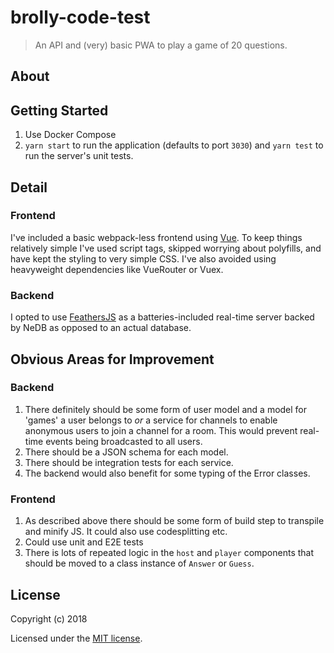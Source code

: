 # brolly-code-test

> An API and (very) basic PWA to play a game of 20 questions.

## About
## Getting Started

1. Use Docker Compose
2. `yarn start` to run the application (defaults to port `3030`) and `yarn test` to run the server's unit tests.

## Detail

### Frontend
I've included a basic webpack-less frontend using [Vue](https://vuejs.org/). To keep things relatively simple I've used script tags, skipped worrying about polyfills, and have kept the styling to very simple CSS. I've also avoided using heavyweight dependencies like VueRouter or Vuex.

### Backend
I opted to use [FeathersJS](https://docs.feathersjs.com/) as a batteries-included real-time server backed by NeDB as opposed to an actual database.


## Obvious Areas for Improvement

### Backend

1. There definitely should be some form of user model and a model for 'games' a user belongs to _or_ a service for channels to enable anonymous users to join a channel for a room. This would prevent real-time events being broadcasted to all users.
2. There should be a JSON schema for each model.
3. There should be integration tests for each service.
4. The backend would also benefit for some typing of the Error classes.


### Frontend
1. As described above there should be some form of build step to transpile and minify JS. It could also use codesplitting etc.
2. Could use unit and E2E tests
3. There is lots of repeated logic in the `host` and `player` components that should be moved to a class instance of `Answer` or `Guess`.

## License

Copyright (c) 2018

Licensed under the [MIT license](LICENSE).
